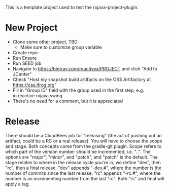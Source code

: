 This is a template project used to test the rxjava-project-plugin.

# New Project

* Clone some other project, TBD
  * Make sure to customize group variable
* Create repo
* Run Ensure
* Run SEED job
* Navigate to https://bintray.com/reactivex/PROJECT and click "Add to JCenter"
 * Check "Host my snapshot build artifacts on the OSS Artifactory at https://oss.jfrog.org"
 * Fill in "Group ID" field with the group used in the first step, e.g. io.reactive.rxjava.swing
 * There's no need for a comment, but it is appreciated

# Release

There should be a CloudBees job for "releasing" (the act of pushing out an artifact, could be a RC or a real release). You will have to choose the scope and stage.
Both concepts come from the gradle-git plugin. Scope refers to which part of the version number should be incremented, i.e. "<major>.<minor>.<patch>". The options 
are "major", "minor", and "patch", and "patch" is the default.  The stage relates to where in the release cycle you're in, we define "dev", then "rc", then a final
release. "dev" appends "-dev.#", where the number is the number of commits since the last release. "rc" appends "-rc.#", where the number is an incrementing number
from the last "rc". Both "rc" and final will apply a tag.
